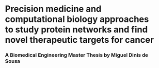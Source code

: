 # Precision medicine and computational biology approaches to study protein networks and find novel therapeutic targets for cancer

### A Biomedical Engineering Master Thesis by Miguel Dinis de Sousa 